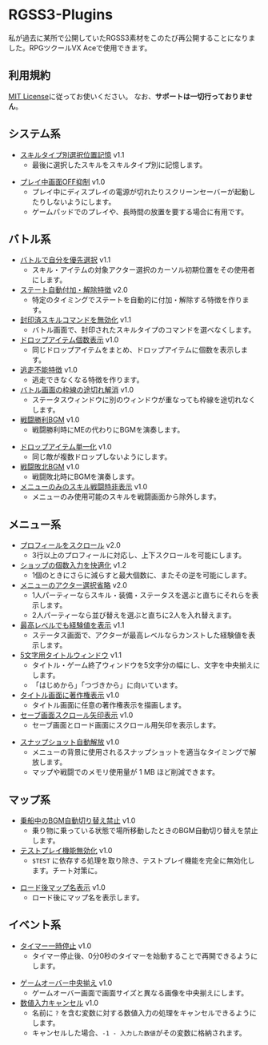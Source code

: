 # RGSS3-Plugins
私が過去に某所で公開していたRGSS3素材をこのたび再公開することになりました。RPGツクールVX Aceで使用できます。

## 利用規約
[MIT License](https://github.com/neofuji/RGSS3-Plugins/blob/master/LICENSE)に従ってお使いください。
なお、**サポートは一切行っておりません**。

## システム系
- [スキルタイプ別選択位置記憶](https://github.com/neofuji/RGSS3-Plugins/blob/master/system/last_skill.rb) v1.1
  - 最後に選択したスキルをスキルタイプ別に記憶します。
+ [プレイ中画面OFF抑制](https://github.com/neofuji/RGSS3-Plugins/blob/master/system/display_required.rb) v1.0
  + プレイ中にディスプレイの電源が切れたりスクリーンセーバーが起動したりしないようにします。
  + ゲームパッドでのプレイや、長時間の放置を要する場合に有用です。

## バトル系
- [バトルで自分を優先選択](https://github.com/neofuji/RGSS3-Plugins/blob/master/battle/select_me.rb) v1.1
  - スキル・アイテムの対象アクター選択のカーソル初期位置をその使用者にします。
- [ステート自動付加・解除特徴](https://github.com/neofuji/RGSS3-Plugins/blob/master/battle/state_feature.rb) v2.0
  - 特定のタイミングでステートを自動的に付加・解除する特徴を作ります。
- [封印済スキルコマンドを無効化](https://github.com/neofuji/RGSS3-Plugins/blob/master/battle/sealed_skillcommand.rb) v1.1
  - バトル画面で、封印されたスキルタイプのコマンドを選べなくします。
- [ドロップアイテム個数表示](https://github.com/neofuji/RGSS3-Plugins/blob/master/battle/num_dropitems.rb) v1.0
  - 同じドロップアイテムをまとめ、ドロップアイテムに個数を表示します。
- [逃走不能特徴](https://github.com/neofuji/RGSS3-Plugins/blob/master/battle/escape_feature.rb) v1.0
  - 逃走できなくなる特徴を作ります。
- [バトル画面の枠線の途切れ解消](https://github.com/neofuji/RGSS3-Plugins/blob/master/battle/battle_border.rb) v1.0
  - ステータスウィンドウに別のウィンドウが重なっても枠線を途切れなくします。
- [戦闘勝利BGM](https://github.com/neofuji/RGSS3-Plugins/blob/master/battle/victory_bgm.rb) v1.0
  - 戦闘勝利時にMEの代わりにBGMを演奏します。
+ [ドロップアイテム単一化](https://github.com/neofuji/RGSS3-Plugins/blob/master/battle/unique_dropitem.rb) v1.0
  + 同じ敵が複数ドロップしないようにします。
+ [戦闘敗北BGM](https://github.com/neofuji/RGSS3-Plugins/blob/master/battle/defeat_bgm.rb) v1.0
  + 戦闘敗北時にBGMを演奏します。
+ [メニューのみのスキル戦闘時非表示](https://github.com/neofuji/RGSS3-Plugins/blob/master/battle/exclude_menuskill.rb) v1.0
  + メニューのみ使用可能のスキルを戦闘画面から除外します。

## メニュー系
- [プロフィールをスクロール](https://github.com/neofuji/RGSS3-Plugins/blob/master/menu/profile_scroll.rb) v2.0
  - 3行以上のプロフィールに対応し、上下スクロールを可能にします。
- [ショップの個数入力を快適化](https://github.com/neofuji/RGSS3-Plugins/blob/master/menu/shop_number.rb) v1.2
  - 1個のときにさらに減らすと最大個数に、またその逆を可能にします。
- [メニューのアクター選択省略](https://github.com/neofuji/RGSS3-Plugins/blob/master/menu/quick_swap.rb) v2.0
  - 1人パーティーならスキル・装備・ステータスを選ぶと直ちにそれらを表示します。
  - 2人パーティーなら並び替えを選ぶと直ちに2人を入れ替えます。
- [最高レベルでも経験値を表示](https://github.com/neofuji/RGSS3-Plugins/blob/master/menu/max_exp.rb) v1.1
  - ステータス画面で、アクターが最高レベルならカンストした経験値を表示します。
- [5文字用タイトルウィンドウ](https://github.com/neofuji/RGSS3-Plugins/blob/master/menu/title_5.rb) v1.1
  - タイトル・ゲーム終了ウィンドウを5文字分の幅にし、文字を中央揃えにします。
  - 「はじめから」「つづきから」に向いています。
- [タイトル画面に著作権表示](https://github.com/neofuji/RGSS3-Plugins/blob/master/menu/title_copyright.rb) v1.0
  - タイトル画面に任意の著作権表示を描画します。
- [セーブ画面スクロール矢印表示](https://github.com/neofuji/RGSS3-Plugins/blob/master/menu/save_arrow.rb) v1.0
  - セーブ画面とロード画面にスクロール用矢印を表示します。
+ [スナップショット自動解放](https://github.com/neofuji/RGSS3-Plugins/blob/master/menu/dispose_snapshot.rb) v1.0
  + メニューの背景に使用されるスナップショットを適当なタイミングで解放します。
  + マップや戦闘でのメモリ使用量が 1 MB ほど削減できます。

## マップ系
- [乗船中のBGM自動切り替え禁止](https://github.com/neofuji/RGSS3-Plugins/blob/master/map/riding_nonautoplay.rb) v1.0
  - 乗り物に乗っている状態で場所移動したときのBGM自動切り替えを禁止します。
- [テストプレイ機能無効化](https://github.com/neofuji/RGSS3-Plugins/blob/master/map/disable_testplay.rb) v1.0
  - `$TEST` に依存する処理を取り除き、テストプレイ機能を完全に無効化します。チート対策に。
+ [ロード後マップ名表示](https://github.com/neofuji/RGSS3-Plugins/blob/master/map/loaded_mapname.rb) v1.0
  + ロード後にマップ名を表示します。

## イベント系
- [タイマー一時停止](https://github.com/neofuji/RGSS3-Plugins/blob/master/event/timer_resume.rb) v1.0
  - タイマー停止後、0分0秒のタイマーを始動することで再開できるようにします。
+ [ゲームオーバー中央揃え](https://github.com/neofuji/RGSS3-Plugins/blob/master/event/center_gameover.rb) v1.0
  + ゲームオーバー画面で画面サイズと異なる画像を中央揃えにします。
+ [数値入力キャンセル](https://github.com/neofuji/RGSS3-Plugins/blob/master/event/num_cancel.rb) v1.0
  + 名前に `?` を含む変数に対する数値入力の処理をキャンセルできるようにします。
  + キャンセルした場合、`-1 - 入力した数値`がその変数に格納されます。
